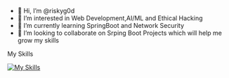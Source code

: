 - 👋 Hi, I’m @riskyg0d
- 👀 I’m interested in Web Development,AI/ML and Ethical Hacking
- 🌱 I’m currently learning SpringBoot and Network Security
- 💞️ I’m looking to collaborate on Srping Boot Projects which will help me grow my skills

<!---
riskyg0d/riskyg0d is a ✨ special ✨ repository because its `README.md` (this file) appears on your GitHub profile.
You can click the Preview link to take a look at your changes.
--->
My Skills


[![My Skills](https://skillicons.dev/icons?i=java,spring,javascript,html,css,react,github,springboot&perline=10)](https://skillicons.dev)
